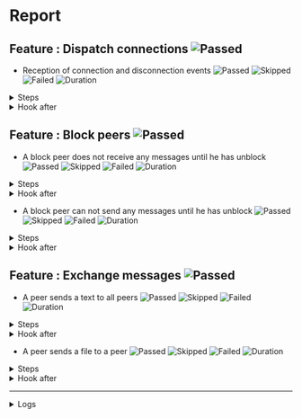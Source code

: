 # Report

## Feature : Dispatch connections ![Passed](https://img.shields.io/badge/Passed-green)

- Reception of connection and disconnection events ![Passed](https://img.shields.io/badge/18-Passed-green) ![Skipped](https://img.shields.io/badge/0-Skipped-yellow) ![Failed](https://img.shields.io/badge/0-Failed-red) ![Duration](https://img.shields.io/badge/6s-687ms-blue)

<details>
<summary>Steps</summary>

  - the following peers are started (line 4) ![Passed](https://img.shields.io/badge/Passed-green) ![Duration](https://img.shields.io/badge/4s-189ms-blue)
  - the peer "P1" connects to "P0" (line 10) ![Passed](https://img.shields.io/badge/Passed-green) ![Duration](https://img.shields.io/badge/0s-2ms-blue)
  - the peer "P0" receives (line 11) ![Passed](https://img.shields.io/badge/Passed-green) ![Duration](https://img.shields.io/badge/0s-3ms-blue)
  - the peer "P1" receives (line 14) ![Passed](https://img.shields.io/badge/Passed-green) ![Duration](https://img.shields.io/badge/0s-9ms-blue)
  - the peer "P2" connects to "P0" (line 17) ![Passed](https://img.shields.io/badge/Passed-green) ![Duration](https://img.shields.io/badge/0s-12ms-blue)
  - the peer "P0" receives (line 18) ![Passed](https://img.shields.io/badge/Passed-green) ![Duration](https://img.shields.io/badge/0s-1ms-blue)
  - the peer "P1" receives (line 21) ![Passed](https://img.shields.io/badge/Passed-green) ![Duration](https://img.shields.io/badge/0s-7ms-blue)
  - the peer "P2" receives (line 24) ![Passed](https://img.shields.io/badge/Passed-green) ![Duration](https://img.shields.io/badge/0s-4ms-blue)
  - the peer "P3" connects to "P0" (line 28) ![Passed](https://img.shields.io/badge/Passed-green) ![Duration](https://img.shields.io/badge/0s-3ms-blue)
  - the peer "P0" receives (line 29) ![Passed](https://img.shields.io/badge/Passed-green) ![Duration](https://img.shields.io/badge/0s-6ms-blue)
  - the peer "P1" receives (line 32) ![Passed](https://img.shields.io/badge/Passed-green) ![Duration](https://img.shields.io/badge/0s-4ms-blue)
  - the peer "P2" receives (line 35) ![Passed](https://img.shields.io/badge/Passed-green) ![Duration](https://img.shields.io/badge/0s-7ms-blue)
  - the peer "P3" receives (line 38) ![Passed](https://img.shields.io/badge/Passed-green) ![Duration](https://img.shields.io/badge/2s-403ms-blue)
  - the peer "P2" disconnects (line 43) ![Passed](https://img.shields.io/badge/Passed-green) ![Duration](https://img.shields.io/badge/0s-3ms-blue)
  - the peer "P0" receives (line 44) ![Passed](https://img.shields.io/badge/Passed-green) ![Duration](https://img.shields.io/badge/0s-11ms-blue)
  - the peer "P1" receives (line 47) ![Passed](https://img.shields.io/badge/Passed-green) ![Duration](https://img.shields.io/badge/0s-2ms-blue)
  - the peer "P3" receives (line 50) ![Passed](https://img.shields.io/badge/Passed-green) ![Duration](https://img.shields.io/badge/0s-10ms-blue)
  - the peer "P2" receives (line 53) ![Passed](https://img.shields.io/badge/Passed-green) ![Duration](https://img.shields.io/badge/0s-4ms-blue)
</details>



<details>
<summary>Hook after</summary>

- ![Passed](https://img.shields.io/badge/Passed-green) ![Duration](https://img.shields.io/badge/0s-404ms-blue)
</details>



## Feature : Block peers ![Passed](https://img.shields.io/badge/Passed-green)

- A block peer does not receive any messages until he has unblock ![Passed](https://img.shields.io/badge/17-Passed-green) ![Skipped](https://img.shields.io/badge/0-Skipped-yellow) ![Failed](https://img.shields.io/badge/0-Failed-red) ![Duration](https://img.shields.io/badge/6s-682ms-blue)

<details>
<summary>Steps</summary>

  - the following peers are started (line 4) ![Passed](https://img.shields.io/badge/Passed-green) ![Duration](https://img.shields.io/badge/4s-184ms-blue)
  - the peer "P1" connects to "P0" (line 9) ![Passed](https://img.shields.io/badge/Passed-green) ![Duration](https://img.shields.io/badge/0s-4ms-blue)
  - the peer "P1" receives (line 10) ![Passed](https://img.shields.io/badge/Passed-green) ![Duration](https://img.shields.io/badge/0s-3ms-blue)
  - the peer "P0" receives (line 13) ![Passed](https://img.shields.io/badge/Passed-green) ![Duration](https://img.shields.io/badge/0s-9ms-blue)
  - the peer "P2" connects to "P0" (line 16) ![Passed](https://img.shields.io/badge/Passed-green) ![Duration](https://img.shields.io/badge/0s-1ms-blue)
  - the peer "P1" receives (line 17) ![Passed](https://img.shields.io/badge/Passed-green) ![Duration](https://img.shields.io/badge/0s-11ms-blue)
  - the peer "P0" receives (line 20) ![Passed](https://img.shields.io/badge/Passed-green) ![Duration](https://img.shields.io/badge/0s-8ms-blue)
  - the peer "P2" receives (line 23) ![Passed](https://img.shields.io/badge/Passed-green) ![Duration](https://img.shields.io/badge/0s-3ms-blue)
  - the peer "P1" blocks the peer "P2" (line 27) ![Passed](https://img.shields.io/badge/Passed-green) ![Duration](https://img.shields.io/badge/0s-3ms-blue)
  - the peer "P2" receives (line 28) ![Passed](https://img.shields.io/badge/Passed-green) ![Duration](https://img.shields.io/badge/0s-6ms-blue)
  - the peer "P1" sends "I am a peer" to "all" (line 31) ![Passed](https://img.shields.io/badge/Passed-green) ![Duration](https://img.shields.io/badge/0s-4ms-blue)
  - the peer "P0" receives (line 32) ![Passed](https://img.shields.io/badge/Passed-green) ![Duration](https://img.shields.io/badge/0s-8ms-blue)
  - the peer "P2" does not receives (line 35) ![Passed](https://img.shields.io/badge/Passed-green) ![Duration](https://img.shields.io/badge/2s-404ms-blue)
  - the peer "P1" unblocks the peer "P2" (line 38) ![Passed](https://img.shields.io/badge/Passed-green) ![Duration](https://img.shields.io/badge/0s-2ms-blue)
  - the peer "P2" receives (line 39) ![Passed](https://img.shields.io/badge/Passed-green) ![Duration](https://img.shields.io/badge/0s-11ms-blue)
  - the peer "P1" sends "Hello" to "all" (line 42) ![Passed](https://img.shields.io/badge/Passed-green) ![Duration](https://img.shields.io/badge/0s-3ms-blue)
  - the peer "P2" receives (line 43) ![Passed](https://img.shields.io/badge/Passed-green) ![Duration](https://img.shields.io/badge/0s-10ms-blue)
</details>



<details>
<summary>Hook after</summary>

- ![Passed](https://img.shields.io/badge/Passed-green) ![Duration](https://img.shields.io/badge/0s-405ms-blue)
</details>


- A block peer can not send any messages until he has unblock ![Passed](https://img.shields.io/badge/17-Passed-green) ![Skipped](https://img.shields.io/badge/0-Skipped-yellow) ![Failed](https://img.shields.io/badge/0-Failed-red) ![Duration](https://img.shields.io/badge/6s-682ms-blue)

<details>
<summary>Steps</summary>

  - the following peers are started (line 48) ![Passed](https://img.shields.io/badge/Passed-green) ![Duration](https://img.shields.io/badge/4s-183ms-blue)
  - the peer "P1" connects to "P0" (line 53) ![Passed](https://img.shields.io/badge/Passed-green) ![Duration](https://img.shields.io/badge/0s-4ms-blue)
  - the peer "P1" receives (line 54) ![Passed](https://img.shields.io/badge/Passed-green) ![Duration](https://img.shields.io/badge/0s-3ms-blue)
  - the peer "P0" receives (line 57) ![Passed](https://img.shields.io/badge/Passed-green) ![Duration](https://img.shields.io/badge/0s-10ms-blue)
  - the peer "P2" connects to "P0" (line 60) ![Passed](https://img.shields.io/badge/Passed-green) ![Duration](https://img.shields.io/badge/0s-6ms-blue)
  - the peer "P1" receives (line 61) ![Passed](https://img.shields.io/badge/Passed-green) ![Duration](https://img.shields.io/badge/0s-7ms-blue)
  - the peer "P0" receives (line 64) ![Passed](https://img.shields.io/badge/Passed-green) ![Duration](https://img.shields.io/badge/0s-8ms-blue)
  - the peer "P2" receives (line 67) ![Passed](https://img.shields.io/badge/Passed-green) ![Duration](https://img.shields.io/badge/0s-4ms-blue)
  - the peer "P2" blocks the peer "P1" (line 71) ![Passed](https://img.shields.io/badge/Passed-green) ![Duration](https://img.shields.io/badge/0s-2ms-blue)
  - the peer "P1" receives (line 72) ![Passed](https://img.shields.io/badge/Passed-green) ![Duration](https://img.shields.io/badge/0s-8ms-blue)
  - the peer "P1" sends "I am a peer" to "all" (line 75) ![Passed](https://img.shields.io/badge/Passed-green) ![Duration](https://img.shields.io/badge/0s-4ms-blue)
  - the peer "P0" receives (line 76) ![Passed](https://img.shields.io/badge/Passed-green) ![Duration](https://img.shields.io/badge/1s-8ms-blue)
  - the peer "P2" does not receives (line 79) ![Passed](https://img.shields.io/badge/Passed-green) ![Duration](https://img.shields.io/badge/1s-403ms-blue)
  - the peer "P2" unblocks the peer "P1" (line 82) ![Passed](https://img.shields.io/badge/Passed-green) ![Duration](https://img.shields.io/badge/0s-12ms-blue)
  - the peer "P1" receives (line 83) ![Passed](https://img.shields.io/badge/Passed-green) ![Duration](https://img.shields.io/badge/0s-1ms-blue)
  - the peer "P1" sends "Hello" to "all" (line 86) ![Passed](https://img.shields.io/badge/Passed-green) ![Duration](https://img.shields.io/badge/0s-11ms-blue)
  - the peer "P2" receives (line 87) ![Passed](https://img.shields.io/badge/Passed-green) ![Duration](https://img.shields.io/badge/0s-2ms-blue)
</details>



<details>
<summary>Hook after</summary>

- ![Passed](https://img.shields.io/badge/Passed-green) ![Duration](https://img.shields.io/badge/0s-405ms-blue)
</details>



## Feature : Exchange messages ![Passed](https://img.shields.io/badge/Passed-green)

- A peer sends a text to all peers ![Passed](https://img.shields.io/badge/13-Passed-green) ![Skipped](https://img.shields.io/badge/0-Skipped-yellow) ![Failed](https://img.shields.io/badge/0-Failed-red) ![Duration](https://img.shields.io/badge/6s-250ms-blue)

<details>
<summary>Steps</summary>

  - the following peers are started (line 4) ![Passed](https://img.shields.io/badge/Passed-green) ![Duration](https://img.shields.io/badge/4s-181ms-blue)
  - the peer "P1" connects to "P0" (line 10) ![Passed](https://img.shields.io/badge/Passed-green) ![Duration](https://img.shields.io/badge/0s-5ms-blue)
  - the peer "P0" receives (line 11) ![Passed](https://img.shields.io/badge/Passed-green) ![Duration](https://img.shields.io/badge/0s-3ms-blue)
  - the peer "P2" connects to "P0" (line 14) ![Passed](https://img.shields.io/badge/Passed-green) ![Duration](https://img.shields.io/badge/0s-9ms-blue)
  - the peer "P0" receives (line 15) ![Passed](https://img.shields.io/badge/Passed-green) ![Duration](https://img.shields.io/badge/0s-1ms-blue)
  - the peer "P3" connects to "P0" (line 18) ![Passed](https://img.shields.io/badge/Passed-green) ![Duration](https://img.shields.io/badge/0s-11ms-blue)
  - the peer "P0" receives (line 19) ![Passed](https://img.shields.io/badge/Passed-green) ![Duration](https://img.shields.io/badge/0s-2ms-blue)
  - the peer "P2" receives (line 22) ![Passed](https://img.shields.io/badge/Passed-green) ![Duration](https://img.shields.io/badge/0s-9ms-blue)
  - the peer "P3" receives (line 27) ![Passed](https://img.shields.io/badge/Passed-green) ![Duration](https://img.shields.io/badge/0s-3ms-blue)
  - the peer "P1" sends "Hello all" to "all" (line 32) ![Passed](https://img.shields.io/badge/Passed-green) ![Duration](https://img.shields.io/badge/0s-7ms-blue)
  - the peer "P0" receives (line 33) ![Passed](https://img.shields.io/badge/Passed-green) ![Duration](https://img.shields.io/badge/0s-4ms-blue)
  - the peer "P2" receives (line 36) ![Passed](https://img.shields.io/badge/Passed-green) ![Duration](https://img.shields.io/badge/0s-7ms-blue)
  - the peer "P3" receives (line 39) ![Passed](https://img.shields.io/badge/Passed-green) ![Duration](https://img.shields.io/badge/2s-2ms-blue)
</details>



<details>
<summary>Hook after</summary>

- ![Passed](https://img.shields.io/badge/Passed-green) ![Duration](https://img.shields.io/badge/0s-403ms-blue)
</details>


- A peer sends a file to a peer ![Passed](https://img.shields.io/badge/11-Passed-green) ![Skipped](https://img.shields.io/badge/0-Skipped-yellow) ![Failed](https://img.shields.io/badge/0-Failed-red) ![Duration](https://img.shields.io/badge/4s-236ms-blue)

<details>
<summary>Steps</summary>

  - the following peers are started (line 44) ![Passed](https://img.shields.io/badge/Passed-green) ![Duration](https://img.shields.io/badge/4s-182ms-blue)
  - the peer "P1" connects to "P0" (line 50) ![Passed](https://img.shields.io/badge/Passed-green) ![Duration](https://img.shields.io/badge/0s-2ms-blue)
  - the peer "P0" receives (line 51) ![Passed](https://img.shields.io/badge/Passed-green) ![Duration](https://img.shields.io/badge/0s-3ms-blue)
  - the peer "P2" connects to "P0" (line 54) ![Passed](https://img.shields.io/badge/Passed-green) ![Duration](https://img.shields.io/badge/0s-1ms-blue)
  - the peer "P0" receives (line 55) ![Passed](https://img.shields.io/badge/Passed-green) ![Duration](https://img.shields.io/badge/0s-10ms-blue)
  - the peer "P3" connects to "P0" (line 58) ![Passed](https://img.shields.io/badge/Passed-green) ![Duration](https://img.shields.io/badge/0s-11ms-blue)
  - the peer "P0" receives (line 59) ![Passed](https://img.shields.io/badge/Passed-green) ![Duration](https://img.shields.io/badge/0s-2ms-blue)
  - the peer "P2" receives (line 62) ![Passed](https://img.shields.io/badge/Passed-green) ![Duration](https://img.shields.io/badge/0s-9ms-blue)
  - the peer "P3" receives (line 67) ![Passed](https://img.shields.io/badge/Passed-green) ![Duration](https://img.shields.io/badge/0s-2ms-blue)
  - the peer "P2" sends "file:/tests/test.txt" to "P1" (line 72) ![Passed](https://img.shields.io/badge/Passed-green) ![Duration](https://img.shields.io/badge/0s-2ms-blue)
  - the peer "P1" receives (line 73) ![Passed](https://img.shields.io/badge/Passed-green) ![Duration](https://img.shields.io/badge/0s-8ms-blue)
</details>



<details>
<summary>Hook after</summary>

- ![Passed](https://img.shields.io/badge/Passed-green) ![Duration](https://img.shields.io/badge/0s-9ms-blue)
</details>


---


<details>
<summary>Logs</summary>

```
  2023-10-09T09:13:30.333382Z  INFO rudp2plib::thread: Peer started on port 9000.
    at src/thread.rs:102

  2023-10-09T09:13:30.593120Z  INFO rudp2plib::thread: Peer started on port 9001.
    at src/thread.rs:102

  2023-10-09T09:13:30.752760Z  INFO rudp2plib::thread: Peer started on port 9002.
    at src/thread.rs:102

  2023-10-09T09:13:31.051095Z  INFO rudp2plib::thread: Peer started on port 9003.
    at src/thread.rs:102

  2023-10-09T09:13:31.409708Z  INFO rudp2plib::thread: Peer started on port 9100.
    at src/thread.rs:102

  2023-10-09T09:13:31.792961Z  INFO rudp2plib::thread: Peer started on port 9101.
    at src/thread.rs:102

  2023-10-09T09:13:31.952893Z  INFO rudp2plib::thread: Peer started on port 9102.
    at src/thread.rs:102

  2023-10-09T09:13:32.085464Z  INFO rudp2plib::thread: Peer started on port 9200.
    at src/thread.rs:102

  2023-10-09T09:13:32.174901Z  INFO rudp2plib::thread: Peer started on port 9201.
    at src/thread.rs:102

  2023-10-09T09:13:32.256612Z  INFO rudp2plib::thread: Peer started on port 9202.
    at src/thread.rs:102

  2023-10-09T09:13:32.533268Z  INFO rudp2plib::thread: Peer started on port 9300.
    at src/thread.rs:102

  2023-10-09T09:13:32.730251Z  INFO rudp2plib::thread: Peer started on port 9301.
    at src/thread.rs:102

  2023-10-09T09:13:32.848791Z  INFO rudp2plib::thread: Peer started on port 9302.
    at src/thread.rs:102

  2023-10-09T09:13:33.202727Z  INFO rudp2plib::thread: Peer started on port 9303.
    at src/thread.rs:102

  2023-10-09T09:13:33.636056Z  INFO rudp2plib::thread: Peer started on port 9400.
    at src/thread.rs:102

  2023-10-09T09:13:33.902945Z  INFO rudp2plib::thread: Peer started on port 9401.
    at src/thread.rs:102

  2023-10-09T09:13:34.232770Z  INFO rudp2plib::thread: Peer started on port 9402.
    at src/thread.rs:102

  2023-10-09T09:13:34.357726Z  INFO rudp2plib::thread: Peer started on port 9403.
    at src/thread.rs:102

  2023-10-09T09:13:34.415743Z  INFO rudp2plib::thread: Peer stopped on port 9401.
    at src/thread.rs:137

  2023-10-09T09:13:34.416533Z  INFO rudp2plib::thread: Peer stopped on port 9400.
    at src/thread.rs:137

  2023-10-09T09:13:34.417144Z  INFO rudp2plib::thread: Peer stopped on port 9403.
    at src/thread.rs:137

  2023-10-09T09:13:34.417589Z  INFO rudp2plib::thread: Peer stopped on port 9402.
    at src/thread.rs:137

  2023-10-09T09:13:36.428694Z  INFO rudp2plib::thread: Peer stopped on port 9302.
    at src/thread.rs:137

  2023-10-09T09:13:36.528982Z  INFO rudp2plib::thread: Peer stopped on port 9301.
    at src/thread.rs:137

  2023-10-09T09:13:36.629230Z  INFO rudp2plib::thread: Peer stopped on port 9300.
    at src/thread.rs:137

  2023-10-09T09:13:36.729397Z  INFO rudp2plib::thread: Peer stopped on port 9303.
    at src/thread.rs:137

  2023-10-09T09:13:36.857840Z  INFO rudp2plib::thread: Peer stopped on port 9100.
    at src/thread.rs:137

  2023-10-09T09:13:36.858469Z  INFO rudp2plib::thread: Peer stopped on port 9101.
    at src/thread.rs:137

  2023-10-09T09:13:36.858968Z  INFO rudp2plib::thread: Peer stopped on port 9102.
    at src/thread.rs:137

  2023-10-09T09:13:36.859575Z  INFO rudp2plib::thread: Peer stopped on port 9201.
    at src/thread.rs:137

  2023-10-09T09:13:36.860578Z  INFO rudp2plib::thread: Peer stopped on port 9202.
    at src/thread.rs:137

  2023-10-09T09:13:36.860997Z  INFO rudp2plib::thread: Peer stopped on port 9200.
    at src/thread.rs:137

  2023-10-09T09:13:36.862003Z  INFO rudp2plib::thread: Peer stopped on port 9000.
    at src/thread.rs:137

  2023-10-09T09:13:36.962598Z  INFO rudp2plib::thread: Peer stopped on port 9001.
    at src/thread.rs:137

  2023-10-09T09:13:37.062778Z  INFO rudp2plib::thread: Peer stopped on port 9003.
    at src/thread.rs:137

  2023-10-09T09:13:37.163059Z  INFO rudp2plib::thread: Peer stopped on port 9002.
    at src/thread.rs:137

  2023-10-09T09:13:30.333382Z  INFO rudp2plib::thread: Peer started on port 9000.
    at src/thread.rs:102

  2023-10-09T09:13:30.593120Z  INFO rudp2plib::thread: Peer started on port 9001.
    at src/thread.rs:102

  2023-10-09T09:13:30.752760Z  INFO rudp2plib::thread: Peer started on port 9002.
    at src/thread.rs:102

  2023-10-09T09:13:31.051095Z  INFO rudp2plib::thread: Peer started on port 9003.
    at src/thread.rs:102

  2023-10-09T09:13:31.409708Z  INFO rudp2plib::thread: Peer started on port 9100.
    at src/thread.rs:102

  2023-10-09T09:13:31.792961Z  INFO rudp2plib::thread: Peer started on port 9101.
    at src/thread.rs:102

  2023-10-09T09:13:31.952893Z  INFO rudp2plib::thread: Peer started on port 9102.
    at src/thread.rs:102

  2023-10-09T09:13:32.085464Z  INFO rudp2plib::thread: Peer started on port 9200.
    at src/thread.rs:102

  2023-10-09T09:13:32.174901Z  INFO rudp2plib::thread: Peer started on port 9201.
    at src/thread.rs:102

  2023-10-09T09:13:32.256612Z  INFO rudp2plib::thread: Peer started on port 9202.
    at src/thread.rs:102

  2023-10-09T09:13:32.533268Z  INFO rudp2plib::thread: Peer started on port 9300.
    at src/thread.rs:102

  2023-10-09T09:13:32.730251Z  INFO rudp2plib::thread: Peer started on port 9301.
    at src/thread.rs:102

  2023-10-09T09:13:32.848791Z  INFO rudp2plib::thread: Peer started on port 9302.
    at src/thread.rs:102

  2023-10-09T09:13:33.202727Z  INFO rudp2plib::thread: Peer started on port 9303.
    at src/thread.rs:102

  2023-10-09T09:13:33.636056Z  INFO rudp2plib::thread: Peer started on port 9400.
    at src/thread.rs:102

  2023-10-09T09:13:33.902945Z  INFO rudp2plib::thread: Peer started on port 9401.
    at src/thread.rs:102

  2023-10-09T09:13:34.232770Z  INFO rudp2plib::thread: Peer started on port 9402.
    at src/thread.rs:102

  2023-10-09T09:13:34.357726Z  INFO rudp2plib::thread: Peer started on port 9403.
    at src/thread.rs:102

  2023-10-09T09:13:34.415743Z  INFO rudp2plib::thread: Peer stopped on port 9401.
    at src/thread.rs:137

  2023-10-09T09:13:34.416533Z  INFO rudp2plib::thread: Peer stopped on port 9400.
    at src/thread.rs:137

  2023-10-09T09:13:34.417144Z  INFO rudp2plib::thread: Peer stopped on port 9403.
    at src/thread.rs:137

  2023-10-09T09:13:34.417589Z  INFO rudp2plib::thread: Peer stopped on port 9402.
    at src/thread.rs:137

  2023-10-09T09:13:36.428694Z  INFO rudp2plib::thread: Peer stopped on port 9302.
    at src/thread.rs:137

  2023-10-09T09:13:36.528982Z  INFO rudp2plib::thread: Peer stopped on port 9301.
    at src/thread.rs:137

  2023-10-09T09:13:36.629230Z  INFO rudp2plib::thread: Peer stopped on port 9300.
    at src/thread.rs:137

  2023-10-09T09:13:36.729397Z  INFO rudp2plib::thread: Peer stopped on port 9303.
    at src/thread.rs:137

  2023-10-09T09:13:36.857840Z  INFO rudp2plib::thread: Peer stopped on port 9100.
    at src/thread.rs:137

  2023-10-09T09:13:36.858469Z  INFO rudp2plib::thread: Peer stopped on port 9101.
    at src/thread.rs:137

  2023-10-09T09:13:36.858968Z  INFO rudp2plib::thread: Peer stopped on port 9102.
    at src/thread.rs:137

  2023-10-09T09:13:36.859575Z  INFO rudp2plib::thread: Peer stopped on port 9201.
    at src/thread.rs:137

  2023-10-09T09:13:36.860578Z  INFO rudp2plib::thread: Peer stopped on port 9202.
    at src/thread.rs:137

  2023-10-09T09:13:36.860997Z  INFO rudp2plib::thread: Peer stopped on port 9200.
    at src/thread.rs:137

  2023-10-09T09:13:36.862003Z  INFO rudp2plib::thread: Peer stopped on port 9000.
    at src/thread.rs:137

  2023-10-09T09:13:36.962598Z  INFO rudp2plib::thread: Peer stopped on port 9001.
    at src/thread.rs:137

  2023-10-09T09:13:37.062778Z  INFO rudp2plib::thread: Peer stopped on port 9003.
    at src/thread.rs:137

  2023-10-09T09:13:37.163059Z  INFO rudp2plib::thread: Peer stopped on port 9002.
    at src/thread.rs:137

  2023-10-09T09:13:30.333382Z  INFO rudp2plib::thread: Peer started on port 9000.
    at src/thread.rs:102

  2023-10-09T09:13:30.593120Z  INFO rudp2plib::thread: Peer started on port 9001.
    at src/thread.rs:102

  2023-10-09T09:13:30.752760Z  INFO rudp2plib::thread: Peer started on port 9002.
    at src/thread.rs:102

  2023-10-09T09:13:31.051095Z  INFO rudp2plib::thread: Peer started on port 9003.
    at src/thread.rs:102

  2023-10-09T09:13:31.409708Z  INFO rudp2plib::thread: Peer started on port 9100.
    at src/thread.rs:102

  2023-10-09T09:13:31.792961Z  INFO rudp2plib::thread: Peer started on port 9101.
    at src/thread.rs:102

  2023-10-09T09:13:31.952893Z  INFO rudp2plib::thread: Peer started on port 9102.
    at src/thread.rs:102

  2023-10-09T09:13:32.085464Z  INFO rudp2plib::thread: Peer started on port 9200.
    at src/thread.rs:102

  2023-10-09T09:13:32.174901Z  INFO rudp2plib::thread: Peer started on port 9201.
    at src/thread.rs:102

  2023-10-09T09:13:32.256612Z  INFO rudp2plib::thread: Peer started on port 9202.
    at src/thread.rs:102

  2023-10-09T09:13:32.533268Z  INFO rudp2plib::thread: Peer started on port 9300.
    at src/thread.rs:102

  2023-10-09T09:13:32.730251Z  INFO rudp2plib::thread: Peer started on port 9301.
    at src/thread.rs:102

  2023-10-09T09:13:32.848791Z  INFO rudp2plib::thread: Peer started on port 9302.
    at src/thread.rs:102

  2023-10-09T09:13:33.202727Z  INFO rudp2plib::thread: Peer started on port 9303.
    at src/thread.rs:102

  2023-10-09T09:13:33.636056Z  INFO rudp2plib::thread: Peer started on port 9400.
    at src/thread.rs:102

  2023-10-09T09:13:33.902945Z  INFO rudp2plib::thread: Peer started on port 9401.
    at src/thread.rs:102

  2023-10-09T09:13:34.232770Z  INFO rudp2plib::thread: Peer started on port 9402.
    at src/thread.rs:102

  2023-10-09T09:13:34.357726Z  INFO rudp2plib::thread: Peer started on port 9403.
    at src/thread.rs:102

  2023-10-09T09:13:34.415743Z  INFO rudp2plib::thread: Peer stopped on port 9401.
    at src/thread.rs:137

  2023-10-09T09:13:34.416533Z  INFO rudp2plib::thread: Peer stopped on port 9400.
    at src/thread.rs:137

  2023-10-09T09:13:34.417144Z  INFO rudp2plib::thread: Peer stopped on port 9403.
    at src/thread.rs:137

  2023-10-09T09:13:34.417589Z  INFO rudp2plib::thread: Peer stopped on port 9402.
    at src/thread.rs:137

  2023-10-09T09:13:36.428694Z  INFO rudp2plib::thread: Peer stopped on port 9302.
    at src/thread.rs:137

  2023-10-09T09:13:36.528982Z  INFO rudp2plib::thread: Peer stopped on port 9301.
    at src/thread.rs:137

  2023-10-09T09:13:36.629230Z  INFO rudp2plib::thread: Peer stopped on port 9300.
    at src/thread.rs:137

  2023-10-09T09:13:36.729397Z  INFO rudp2plib::thread: Peer stopped on port 9303.
    at src/thread.rs:137

  2023-10-09T09:13:36.857840Z  INFO rudp2plib::thread: Peer stopped on port 9100.
    at src/thread.rs:137

  2023-10-09T09:13:36.858469Z  INFO rudp2plib::thread: Peer stopped on port 9101.
    at src/thread.rs:137

  2023-10-09T09:13:36.858968Z  INFO rudp2plib::thread: Peer stopped on port 9102.
    at src/thread.rs:137

  2023-10-09T09:13:36.859575Z  INFO rudp2plib::thread: Peer stopped on port 9201.
    at src/thread.rs:137

  2023-10-09T09:13:36.860578Z  INFO rudp2plib::thread: Peer stopped on port 9202.
    at src/thread.rs:137

  2023-10-09T09:13:36.860997Z  INFO rudp2plib::thread: Peer stopped on port 9200.
    at src/thread.rs:137

  2023-10-09T09:13:36.862003Z  INFO rudp2plib::thread: Peer stopped on port 9000.
    at src/thread.rs:137

  2023-10-09T09:13:36.962598Z  INFO rudp2plib::thread: Peer stopped on port 9001.
    at src/thread.rs:137

  2023-10-09T09:13:37.062778Z  INFO rudp2plib::thread: Peer stopped on port 9003.
    at src/thread.rs:137

  2023-10-09T09:13:37.163059Z  INFO rudp2plib::thread: Peer stopped on port 9002.
    at src/thread.rs:137

  2023-10-09T09:13:30.333382Z  INFO rudp2plib::thread: Peer started on port 9000.
    at src/thread.rs:102

  2023-10-09T09:13:30.593120Z  INFO rudp2plib::thread: Peer started on port 9001.
    at src/thread.rs:102

  2023-10-09T09:13:30.752760Z  INFO rudp2plib::thread: Peer started on port 9002.
    at src/thread.rs:102

  2023-10-09T09:13:31.051095Z  INFO rudp2plib::thread: Peer started on port 9003.
    at src/thread.rs:102

  2023-10-09T09:13:31.409708Z  INFO rudp2plib::thread: Peer started on port 9100.
    at src/thread.rs:102

  2023-10-09T09:13:31.792961Z  INFO rudp2plib::thread: Peer started on port 9101.
    at src/thread.rs:102

  2023-10-09T09:13:31.952893Z  INFO rudp2plib::thread: Peer started on port 9102.
    at src/thread.rs:102

  2023-10-09T09:13:32.085464Z  INFO rudp2plib::thread: Peer started on port 9200.
    at src/thread.rs:102

  2023-10-09T09:13:32.174901Z  INFO rudp2plib::thread: Peer started on port 9201.
    at src/thread.rs:102

  2023-10-09T09:13:32.256612Z  INFO rudp2plib::thread: Peer started on port 9202.
    at src/thread.rs:102

  2023-10-09T09:13:32.533268Z  INFO rudp2plib::thread: Peer started on port 9300.
    at src/thread.rs:102

  2023-10-09T09:13:32.730251Z  INFO rudp2plib::thread: Peer started on port 9301.
    at src/thread.rs:102

  2023-10-09T09:13:32.848791Z  INFO rudp2plib::thread: Peer started on port 9302.
    at src/thread.rs:102

  2023-10-09T09:13:33.202727Z  INFO rudp2plib::thread: Peer started on port 9303.
    at src/thread.rs:102

  2023-10-09T09:13:33.636056Z  INFO rudp2plib::thread: Peer started on port 9400.
    at src/thread.rs:102

  2023-10-09T09:13:33.902945Z  INFO rudp2plib::thread: Peer started on port 9401.
    at src/thread.rs:102

  2023-10-09T09:13:34.232770Z  INFO rudp2plib::thread: Peer started on port 9402.
    at src/thread.rs:102

  2023-10-09T09:13:34.357726Z  INFO rudp2plib::thread: Peer started on port 9403.
    at src/thread.rs:102

  2023-10-09T09:13:34.415743Z  INFO rudp2plib::thread: Peer stopped on port 9401.
    at src/thread.rs:137

  2023-10-09T09:13:34.416533Z  INFO rudp2plib::thread: Peer stopped on port 9400.
    at src/thread.rs:137

  2023-10-09T09:13:34.417144Z  INFO rudp2plib::thread: Peer stopped on port 9403.
    at src/thread.rs:137

  2023-10-09T09:13:34.417589Z  INFO rudp2plib::thread: Peer stopped on port 9402.
    at src/thread.rs:137

  2023-10-09T09:13:36.428694Z  INFO rudp2plib::thread: Peer stopped on port 9302.
    at src/thread.rs:137

  2023-10-09T09:13:36.528982Z  INFO rudp2plib::thread: Peer stopped on port 9301.
    at src/thread.rs:137

  2023-10-09T09:13:36.629230Z  INFO rudp2plib::thread: Peer stopped on port 9300.
    at src/thread.rs:137

  2023-10-09T09:13:36.729397Z  INFO rudp2plib::thread: Peer stopped on port 9303.
    at src/thread.rs:137

  2023-10-09T09:13:30.333382Z  INFO rudp2plib::thread: Peer started on port 9000.
    at src/thread.rs:102

  2023-10-09T09:13:30.593120Z  INFO rudp2plib::thread: Peer started on port 9001.
    at src/thread.rs:102

  2023-10-09T09:13:30.752760Z  INFO rudp2plib::thread: Peer started on port 9002.
    at src/thread.rs:102

  2023-10-09T09:13:31.051095Z  INFO rudp2plib::thread: Peer started on port 9003.
    at src/thread.rs:102

  2023-10-09T09:13:31.409708Z  INFO rudp2plib::thread: Peer started on port 9100.
    at src/thread.rs:102

  2023-10-09T09:13:31.792961Z  INFO rudp2plib::thread: Peer started on port 9101.
    at src/thread.rs:102

  2023-10-09T09:13:31.952893Z  INFO rudp2plib::thread: Peer started on port 9102.
    at src/thread.rs:102

  2023-10-09T09:13:32.085464Z  INFO rudp2plib::thread: Peer started on port 9200.
    at src/thread.rs:102

  2023-10-09T09:13:32.174901Z  INFO rudp2plib::thread: Peer started on port 9201.
    at src/thread.rs:102

  2023-10-09T09:13:32.256612Z  INFO rudp2plib::thread: Peer started on port 9202.
    at src/thread.rs:102

  2023-10-09T09:13:32.533268Z  INFO rudp2plib::thread: Peer started on port 9300.
    at src/thread.rs:102

  2023-10-09T09:13:32.730251Z  INFO rudp2plib::thread: Peer started on port 9301.
    at src/thread.rs:102

  2023-10-09T09:13:32.848791Z  INFO rudp2plib::thread: Peer started on port 9302.
    at src/thread.rs:102

  2023-10-09T09:13:33.202727Z  INFO rudp2plib::thread: Peer started on port 9303.
    at src/thread.rs:102

  2023-10-09T09:13:33.636056Z  INFO rudp2plib::thread: Peer started on port 9400.
    at src/thread.rs:102

  2023-10-09T09:13:33.902945Z  INFO rudp2plib::thread: Peer started on port 9401.
    at src/thread.rs:102

  2023-10-09T09:13:34.232770Z  INFO rudp2plib::thread: Peer started on port 9402.
    at src/thread.rs:102

  2023-10-09T09:13:34.357726Z  INFO rudp2plib::thread: Peer started on port 9403.
    at src/thread.rs:102

  2023-10-09T09:13:34.415743Z  INFO rudp2plib::thread: Peer stopped on port 9401.
    at src/thread.rs:137

  2023-10-09T09:13:34.416533Z  INFO rudp2plib::thread: Peer stopped on port 9400.
    at src/thread.rs:137

  2023-10-09T09:13:34.417144Z  INFO rudp2plib::thread: Peer stopped on port 9403.
    at src/thread.rs:137

  2023-10-09T09:13:34.417589Z  INFO rudp2plib::thread: Peer stopped on port 9402.
    at src/thread.rs:137


```
</details>


